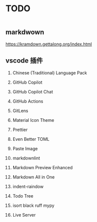 # TODO

```bash
```

## markdwown

<https://kramdown.gettalong.org/index.html>

## vscode 插件

1. Chinese (Traditional) Language Pack
1. GitHub Copilot
1. GitHub Copilot Chat
1. GitHub Actions
1. GitLens
1. Material Icon Theme
1. Prettier
1. Even Better TOML
1. Paste Image
1. markdownlint
1. Markdown Preview Enhanced
1. Markdown All in One
1. indent-raindow
1. Todo Tree

1. isort black ruff mypy

1. Live Server
